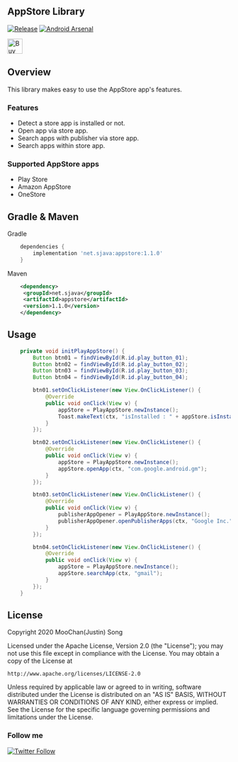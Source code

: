 ## AppStore Library
[![Release](https://img.shields.io/badge/jcenter-1.0.9-blue.svg)](https://bintray.com/mcsong/maven/appstore)  [![Android Arsenal](https://img.shields.io/badge/Android-Arsenal-green.svg?style=flat)](https://android-arsenal.com/details/1/1772)

<a href='https://ko-fi.com/mcsong' target='_blank'>
	<img height='34' style='border:0px;height:34px;' src='https://az743702.vo.msecnd.net/cdn/kofi4.png?v=0' border='0' alt='Buy Me a Coffee at ko-fi.com' />
</a>

## Overview
This library makes easy to use the AppStore app's features.

### Features
- Detect a store app is installed or not.
- Open app via store app.
- Search apps with publisher via store app.
- Search apps within store app.

### Supported AppStore apps
- Play Store
- Amazon AppStore
- OneStore

## Gradle & Maven
Gradle
```groovy
    dependencies {
    	implementation 'net.sjava:appstore:1.1.0'
    }
```

Maven
```xml
    <dependency>
     <groupId>net.sjava</groupId>
     <artifactId>appstore</artifactId>
     <version>1.1.0</version>
    </dependency>
```
## Usage

``` java
	private void initPlayAppStore() {
		Button btn01 = findViewById(R.id.play_button_01);
		Button btn02 = findViewById(R.id.play_button_02);
		Button btn03 = findViewById(R.id.play_button_03);
		Button btn04 = findViewById(R.id.play_button_04);

		btn01.setOnClickListener(new View.OnClickListener() {
			@Override
			public void onClick(View v) {
				appStore = PlayAppStore.newInstance();
				Toast.makeText(ctx, "isInstalled : " + appStore.isInstalled(ctx), Toast.LENGTH_SHORT).show();
			}
		});

		btn02.setOnClickListener(new View.OnClickListener() {
			@Override
			public void onClick(View v) {
				appStore = PlayAppStore.newInstance();
				appStore.openApp(ctx, "com.google.android.gm");
			}
		});

		btn03.setOnClickListener(new View.OnClickListener() {
			@Override
			public void onClick(View v) {
				publisherAppOpener = PlayAppStore.newInstance();
				publisherAppOpener.openPublisherApps(ctx, "Google Inc.");
			}
		});

		btn04.setOnClickListener(new View.OnClickListener() {
			@Override
			public void onClick(View v) {
				appStore = PlayAppStore.newInstance();
				appStore.searchApp(ctx, "gmail");
			}
		});
	}
```

## License

Copyright 2020 MooChan(Justin) Song

Licensed under the Apache License, Version 2.0 (the "License");
you may not use this file except in compliance with the License.
You may obtain a copy of the License at

    http://www.apache.org/licenses/LICENSE-2.0

Unless required by applicable law or agreed to in writing, software
distributed under the License is distributed on an "AS IS" BASIS,
WITHOUT WARRANTIES OR CONDITIONS OF ANY KIND, either express or implied.
See the License for the specific language governing permissions and
limitations under the License.


### Follow me

[![Twitter Follow](https://img.shields.io/twitter/follow/mcsong.svg?style=social)](https://twitter.com/mcsong)

